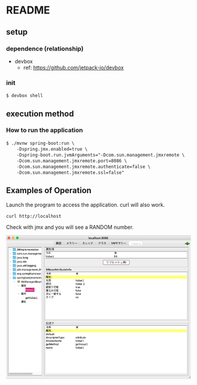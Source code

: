 # README

## setup

### dependence (relationship)

* devbox
  * ref: https://github.com/jetpack-io/devbox

### init

```:terminal
$ devbox shell
```

## execution method

### How to run the application

```:terminal
$ ./mvnw spring-boot:run \
    -Dspring.jmx.enabled=true \
    -Dspring-boot.run.jvmArguments="-Dcom.sun.management.jmxremote \
    -Dcom.sun.management.jmxremote.port=8086 \
    -Dcom.sun.management.jmxremote.authenticate=false \
    -Dcom.sun.management.jmxremote.ssl=false"
```

## Examples of Operation

Launch the program to access the application.
curl will also work.

```:ex
curl http://localhost
```

Check with jmx and you will see a RANDOM number.

![jconsole](../README/img/jconsole.png)